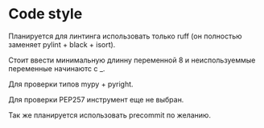 # Code style 

Планируется для линтинга использовать только ruff (он полностью заменяет pylint + black + isort).

Стоит ввести минимальную длинну переменной 8 и неиспользуеммые переменные начинаютс c _.

Для проверки типов mypy + pyright.

Для проверки PEP257 инструмент еще не выбран.

Так же планируется использовать precommit по желанию.
